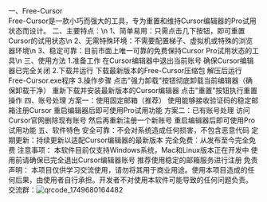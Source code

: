 一、Free-Cursor  
Free-Cursor是一款小巧而强大的工具，专为重置和维持Cursor编辑器的Pro试用状态而设计。
二、主要特点：\n
1、简单易用：只需点击几下按钮，即可重置Cursor的试用状态\n
2、无需特殊环境：不需要配置梯子、虚拟机或特殊的浏览器环境\n
3、稳定可靠：目前市面上唯一可靠的免费保持Cursor Pro试用状态的工具\n
三、使用方法
1.准备工作
   在Cursor编辑器中退出当前账号
   确保Cursor编辑器已完全关闭
2.下载并运行
   下载最新版本的Free-Cursor压缩包
   解压后运行Free-Cursor.exe程序
3.操作步骤
   点击"强力卸载"按钮彻底卸载当前编辑器（确保卸载干净）
   重新下载并安装最新版本的Cursor编辑器
   点击"重置"按钮执行重置操作
四、账号处理
   方案一：使用固定邮箱（推荐）
     使用能够接收验证码的稳定邮箱注册Cursor
     重启编辑器后即可使用Pro试用功能
   方案二：已有账号处理
     访问Cursor官网删除现有账号
     然后再重新注册一个新账号
     重启编辑器后即可使用Pro试用功能
五、软件特色
   安全可靠：不会对系统造成任何损害，不包含恶意代码
   定期更新：持续更新以适配Cursor编辑器的最新版本
   完全免费：从发布至今完全免费
注意事项：
本软件目前仅支持Windows系统，Mac和Linux版本正在开发中
使用前请确保已完全退出Cursor编辑器账号
推荐使用稳定的邮箱服务进行注册
免责声明：
本项目仅供学习交流使用，请勿将其用于商业用途。使用本项目造成的任何后果，由使用者自行承担。开发者不对使用本软件可能导致的任何问题负责。
交流群：![qrcode_1749680164482](https://github.com/user-attachments/assets/1fe25667-c072-442e-bb3a-3494801f61e6)



